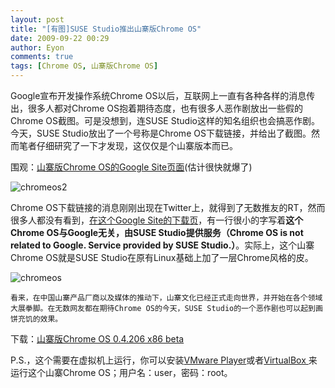 ```yaml
---
layout: post
title: "[有图]SUSE Studio推出山寨版Chrome OS"
date: 2009-09-22 00:29
author: Eyon
comments: true
tags: [Chrome OS, 山寨版Chrome OS]
---
```

Google宣布开发操作系统Chrome OS以后，互联网上一直有各种各样的消息传出，很多人都对Chrome OS抱着期待态度，也有很多人恶作剧放出一些假的Chrome OS截图。可是没想到，连SUSE Studio这样的知名组织也会搞恶作剧。今天，SUSE Studio放出了一个号称是Chrome OS下载链接，并给出了截图。然而笔者仔细研究了一下才发现，这仅仅是个山寨版本而已。

围观：[山寨版Chrome OS的Google Site页面](http://sites.google.com/site/chromeoslinux/)(估计很快就爆了)

![chromeos2](http://img.chromi.org/2009/09/chromeos2.png "chromeos2")

Chrome OS下载链接的消息刚刚出现在Twitter上，就得到了无数推友的RT，然而很多人都没有看到，[在这个Google Site的下载页](http://sites.google.com/site/chromeoslinux/download)，有一行很小的字写着**这个Chrome OS与Google无关，由SUSE Studio提供服务（Chrome OS is not related to Google. Service provided by SUSE Studio.）**。实际上，这个山寨Chrome OS就是SUSE Studio在原有Linux基础上加了一层Chrome风格的皮。<!--more-->

![chromeos](http://img.chromi.org/2009/09/chromeos-576x431.png "chromeos")

    看来，在中国山寨产品厂商以及媒体的推动下，山寨文化已经正式走向世界，并开始在各个领域大展拳脚。在无数网友都在期待Chrome OS的今天，SUSE Studio的一个恶作剧也可以起到画饼充饥的效果。

下载：[山寨版Chrome OS 0.4.206 x86 beta](http://susestudio.com/download/9e8e889c43fe154edb5f60a7fd0275bf/Chrome_OS.i686-0.4.206.vmx.tar.gz)

P.S.，这个需要在虚拟机上运行，你可以安装[VMware Player](http://www.vmware.com/)或者[VirtualBox ](http://www.virtualbox.org/)来运行这个山寨Chrome OS；用户名：user，密码：root。
